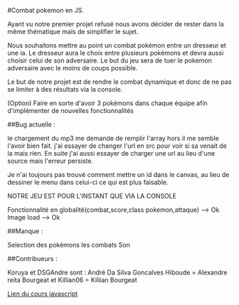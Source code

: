 ﻿#Combat pokemon en JS.

Ayant vu notre premier projet refusé nous avons décider de rester dans la même thématique mais de simplifier le sujet.

Nous souhaitons mettre au point un combat pokémon entre un dresseur et une ia. Le dresseur aura le choix entre plusieurs pokémons et devra aussi choisir celui de son adversaire. Le but du jeu sera de tuer le pokemon adversaire avec le moins de coups possible.

Le but de notre projet est de rendre le combat dynamique et donc de ne pas se limiter à des résultats via la console.

(Option) Faire en sorte d'avoir 3 pokémons dans chaque équipe afin d'implémenter de nouvelles fonctionnalités

##Bug actuelle :

le chargement du mp3 me demande de remplir l'array hors il me semble l'avoir bien fait. j'ai essayer de changer l'url en src pour voir si sa venait de la mais rien. En suite j'ai aussi essayer de charger une url au lieu d'une source mais l'erreur persiste.

Je n'ai toujours pas trouvé comment mettre un id dans le canvas, au lieu de dessiner le menu dans celui-ci ce qui est plus faisable.

NOTRE JEU EST POUR L'INSTANT QUE VIA LA CONSOLE

Fonctionnalité en globalité(combat,score,class pokemon,attaque) --> Ok Image load --> Ok

##Manque :

Selection des pokémons les combats Son

##Contribueurs :

Koruya et DSGAndre sont : André Da Silva Goncalves 
Hiboude = Alexandre reita 
Bourgeat et Killian06 = Killian Bourgeat

[Lien du cours javascript](http://miageprojet2.unice.fr/Intranet_de_Michel_Buffa/L3_Miage_%3a_technos_Web_et_gestion_de_projet_open_source)